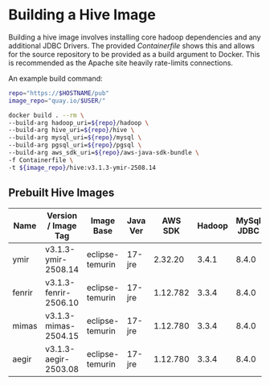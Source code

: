 
Building a Hive Image
======================

Building a hive image involves installing core hadoop dependencies and any 
additional JDBC Drivers. The provided *Containerfile* shows this and 
allows for the source repository to be provided as a build argument to 
Docker. This is recommended as the Apache site heavily rate-limits connections.

An example build command:

```bash
repo="https://$HOSTNAME/pub"
image_repo="quay.io/$USER/"

docker build . --rm \
--build-arg hadoop_uri=${repo}/hadoop \
--build-arg hive_uri=${repo}/hive \
--build-arg mysql_uri=${repo}/mysql \
--build-arg pgsql_uri=${repo}/pgsql \
--build-arg aws_sdk_uri=${repo}/aws-java-sdk-bundle \
-f Containerfile \
-t ${image_repo}/hive:v3.1.3-ymir-2508.14
```

## Prebuilt Hive Images

|  Name   |  Version / Image Tag  |  Image Base     | Java Ver | AWS SDK  | Hadoop  | MySql JDBC | Pg JDBC |
|---------|-----------------------|-----------------|----------|----------|---------|------------|---------|
| ymir    | v3.1.3-ymir-2508.14   | eclipse-temurin |  17-jre  | 2.32.20  |  3.4.1  |   8.4.0    | 42.7.4  |
| fenrir  | v3.1.3-fenrir-2506.10 | eclipse-temurin |  17-jre  | 1.12.782 |  3.3.4  |   8.4.0    | 42.7.4  |
| mimas   | v3.1.3-mimas-2504.15  | eclipse-temurin |  17-jre  | 1.12.780 |  3.3.4  |   8.4.0    | 42.7.4  |
| aegir   | v3.1.3-aegir-2503.08  | eclipse-temurin |  17-jre  | 1.12.780 |  3.3.4  |   8.4.0    | 42.7.4  |
